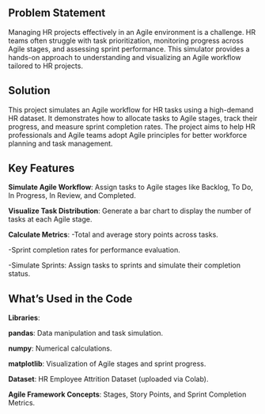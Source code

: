 ## Problem Statement

Managing HR projects effectively in an Agile environment is a challenge. HR teams often struggle with task prioritization, monitoring progress across Agile stages, and assessing sprint performance. This simulator provides a hands-on approach to understanding and visualizing an Agile workflow tailored to HR projects.

## Solution

This project simulates an Agile workflow for HR tasks using a high-demand HR dataset. It demonstrates how to allocate tasks to Agile stages, track their progress, and measure sprint completion rates. The project aims to help HR professionals and Agile teams adopt Agile principles for better workforce planning and task management.

## Key Features

**Simulate Agile Workflow**: Assign tasks to Agile stages like Backlog, To Do, In Progress, In Review, and Completed.

**Visualize Task Distribution**: Generate a bar chart to display the number of tasks at each Agile stage.

**Calculate Metrics**: 
-Total and average story points across tasks.

-Sprint completion rates for performance evaluation.

-Simulate Sprints: Assign tasks to sprints and simulate their completion status.

## What’s Used in the Code

**Libraries**:

**pandas**: Data manipulation and task simulation.

**numpy**: Numerical calculations.

**matplotlib**: Visualization of Agile stages and sprint progress.

**Dataset**: HR Employee Attrition Dataset (uploaded via Colab).

**Agile Framework Concepts**: Stages, Story Points, and Sprint Completion Metrics.
